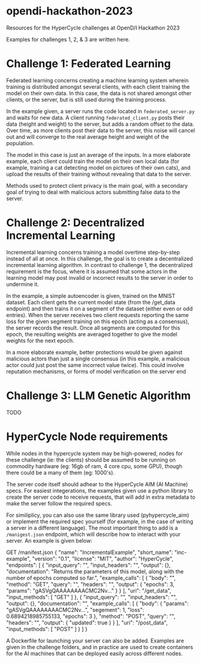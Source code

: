 # opendi-hackathon-2023
Resources for the HyperCycle challenges at OpenD/I Hackathon 2023

Examples for challenges 1, 2, & 3 are written here.

# Challenge 1: Federated Learning

Federated learning concerns creating a machine learning system wherein training is distributed amongst several clients, with each client training the model on their own data. In this case, the data is not shared amongst other clients, or the server, but is still used during the training process.

In the example given, a server runs the code located in `federated_server.py` and waits for new data. A client running `federated_client.py` posts their data (height and weight) to the server, but adds a random offset to the data. Over time, as more clients post their data to the server, this noise will cancel out and will converge to the real average height and weight of the population.

The model in this case is just an average of the inputs. In a more elaborate example, each client could train the model on their own local data (for example, training a cat detecting model on pictures of their own cats), and upload the results of their training without revealing that data to the server.

Methods used to protect client privacy is the main goal, with a secondary goal of trying to deal with malicious actors submitting false data to the server. 

# Challenge 2: Decentralized Incremental Learning

Incremental learning concerns training a model overtime step-by-step instead of all at once. In this challenge, the goal is to create a decentralized incremental learning algorithm. In contrast to challenge 1, the decentralized requirement is the focus, where it is assumed that some actors in the learning model may post invalid or incorrect results to the server in order to undermine it.

In the example, a simple autoencoder is given, trained on the MNIST dataset. Each client gets the current model state (from the /get_data endpoint) and then trains it on a segment of the dataset (either even or odd entries). When the server receives two client requests reporting the same loss for the given segment training on this epoch (acting as a consensus), the server records the result. Once all segments are computed for this epoch, the resulting weights are averaged together to give the model weights for the next epoch.

In a more elaborate example, better protections would be given against malicious actors than just a single consensus (in this example, a malicious actor could just post the same incorrect value twice). This could involve reputation mechanisms, or forms of model verification on the server end

# Challenge 3: LLM Genetic Algorithm

TODO

# HyperCycle Node requirements

While nodes in the hypercycle system may be high-powered, nodes for these challenge (ie: the clients) should be assumed to be running on commodity hardware (eg: 16gb of ram, 4 core cpu, some GPU), though there could be a many of them (eg: 1000's). 


The server code itself should adhear to the HyperCycle AIM (AI Machine) specs. For easiest integerations, the examples given use a python library to create the server code to receive requests, that will add in extra metadata to make the server follow the required specs.

For similiplicy, you can also use the same library used (pyhypercycle_aim) or implement the required spec yourself (for example, in the case of writing a server in a different language). The most important thing to add is a `/manigest.json` endpoint, which will describe how to interact with your server. An example is given below:

GET /manifest.json
{
    "name": "IncrementalExample",
    "short_name": "inc-example",
    "version": "0.1",
    "license": "MIT",
    "author": "HyperCycle",
    "endpoints": [
        {
            "input_query": "",
            "input_headers": "",
            "output": {},
            "documentation": "Returns the parameters of this model, along with the number of epochs computed so far.",
            "example_calls": [
                {
                    "body": "",
                    "method": "GET",
                    "query": "",
                    "headers": "",
                    "output": {
                        "epochs": 3,
                        "params": "gASVgQAAAAAAAACMC2Nv..."
                    }
                }
            ],
            "uri": "/get_data",
            "input_methods": [
                "GET"
            ]
        },
        {
            "input_query": "",
            "input_headers": "",
            "output": {},
            "documentation": "",
            "example_calls": [
                {
                    "body": {
                        "params": "gASVgQAAAAAAAACMC2Nv...",
                        "segement": 1,
                        "loss": 0.6894218985755133,
                        "epochs": 3
                    },
                    "method": "POST",
                    "query": "",
                    "headers": "",
                    "output": {
                        "updated": true
                    }
                }
            ],
            "uri": "/post_data",
            "input_methods": [
                "POST"
            ]
        }
    ]
}


A Dockerfile for launching your server can also be added. Examples are given in the challenge folders, and in practice are used to create containers for the AI machines that can be deployed easily across different nodes.









